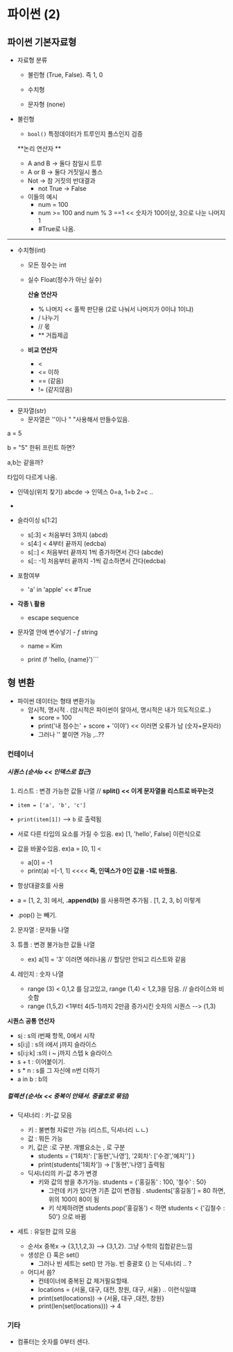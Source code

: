 # 파이썬 (2)



## 파이썬 기본자료형

- 자료형 분류

  - 불린형 (True, False). 즉 1, 0

  - 수치형

  - 문자형 (none)

    

- 불린형

  - `bool()` 특정데이터가 트루인지 폴스인지 검증

    

  **논리 연산자 **

  - A and B -> 둘다 참일시 트루
  - A or B -> 둘다 거짓일시 폴스
  - Not -> 참 거짓의 반대결과
    - not True -> False
  - 이들의 예시
    - num = 100
    - num >= 100 and num % 3 ==1  << 숫자가 100이상, 3으로 나눈 나머지 1
    - #True로 나옴. 

***



- 수치형(int)

  - 모든 정수는 int

  - 실수 Float(정수가 아닌 실수)

    

    **산술 연산자**

    - % 나머지 << 홀짝 판단용 (2로 나눠서 나머지가 0이냐 1이냐)
    - / 나누기
    - // 몫
    - ** 거듭제곱

  - **비교 연산자**

    -  <
    - <= 이하
    - == (같음)
    - != (같지않음)

***





- 문자열(str)
  - 문자열은 ''이나  " "사용해서 만들수있음.


a = 5

b = "5" 한뒤 프린트 하면?

a,b는 같을까?

 타입이 다르게 나옴.

- 인덱싱(위치 찾기) abcde -> 인덱스 0=a, 1=b 2=c ..
- 
- 슬라이싱 s[1:2]
  - s[:3] < 처음부터 3까지 (abcd)
  - s[4:] < 4부터 끝까지 (edcba)
  - s[::] < 처음부터 끝까지 1씩 증가하면서 간다 (abcde)
  - s[:: -1] 처음부터 끝까지 -1씩 감소하면서 간다(edcba)

- 포함여부
  - 'a' in 'apple' << #True

- **각종 \ 활용** 

  - escape sequence 

- 문자열 안에 변수넣기 - *f*  string

  - name = Kim

  - print (f 'hello, {name}')```



## 형 변환

- 파이썬 데이터는 형태 변환가능
  - 암시적, 명시적 . (암시적은 파이썬이 알아서, 명시적은 내가 의도적으로..)
    - score = 100
    - print('내 점수는' + score + '이야') << 이러면 오류가 남 (숫자+문자라)
    - 그러나  '' 붙이면 가능 ,..??





### 컨테이너

##### 시퀀스 (순서o << 인덱스로 접근)

1. 리스트 : 변경 가능한 값들 나열                              // **split() << 이게 문자열을 리스트로 바꾸는것**

- `item = ['a', 'b', 'c']`
- `print(item[1])` -->  `b` 로 출력됨
- 서로 다른 타입의 요소를 가질 수 있음. ex)  [1, 'hello', False] 이런식으로
- 값을 바꿀수있음. ex)a = [0, 1] <
  - a[0] = -1
  - print(a) =[-1, 1] <<<< **즉, 인덱스가 0인 값을 -1로 바꿨음.**
- 항상대괄호를 사용

- a = [1, 2, 3] 에서, **.append(b)** 를 사용하면 추가됨 . [1, 2, 3, b] 이렇게 
- .pop() 는 빼기.



2. 문자열 : 문자들 나열

3. 튜플 : 변경 불가능한 값들 나열
   - ex) a[1] = '3' 이러면 에러나옴  // 할당만 안되고 리스트와 같음

4. 레인지 : 숫자 나열
   - range (3) < 0,1,2 를 담고있고,  range (1,4) < 1,2,3을 담음. // 슬라이스와 비슷함
   - range (1,5,2) <1부터 4(5-1)까지 2만큼 증가시킨 숫자의 시퀀스 --> (1,3)



**시퀀스 공통 연산자**

- s[i](인덱스) : s의 i번째 항목, 0에서 시작
- s[i:j] : s의 i에서 j까지 슬라이스
- s[i:j:k] :s의 i ~ j까지 스텝 k 슬라이스
- s + t : 이어붙이기.
- s * n : s를 그 자신에 n번 더하기
- a in b : b의



##### 컬렉션 (순서x << 중복이 안돼서. 중괄호로 묶임)

- 딕셔너리 : 키-값 모음
  - 키 : 불변형 자료만 가능 (리스트, 딕셔너리 ㄴㄴ)
  - 값 : 뭐든 가능
  - 키, 값은 :로 구분. 개별요소는  , 로 구분
    - students = {'1회차': ['동현','나영'], '2회차': ['수경','예지''] }
    - print(students['1회차']) -> ['동현','나영'] 출력됨
  - 딕셔너리의 키-값 추가 변경
    - 키와 값의 쌍을 추가가능. students = {'홍길동' : 100, '철수' : 50}
      - 그런데 키가 있다면 기존 값이 변경됨 . students['홍길동'] = 80 하면, 위의 100이 80이 됨
      - 키 삭제하려면 students.pop('홍길동') < 하면 students < {'김철수 : 50'} 으로 바뀜



- 세트 : 유일한 값의 모음

  - 순서x 중복x  -> {3,1,1,2,3} --> {3,1,2}. 그냥 수학의 집합같은느낌
  - 생성은 {} 혹은 set()
    - 그러나 빈 세트는 set() 만 가능. 빈 중괄호 {} 는 딕셔너리 .. ?
  - 어디서 씀?
    - 컨테이너에 중복된 값 제거필요할때.
    - locations = {서울, 대구, 대전, 창원, 대구, 서울} .. 이런식일떄
    - print(set(locations)) ->  {서울, 대구 ,대전, 창원}
    - print(len(set(locations))) -> 4

  

 

### 기타

- 컴퓨터는 숫자를 0부터 센다.